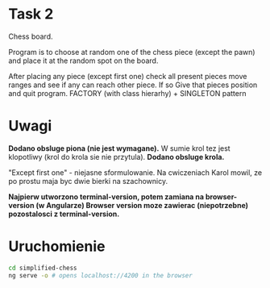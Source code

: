 # Task 2

Chess board.

Program is to choose at random one of the chess piece (except the pawn) and place it at the random spot on the board.

After placing any piece (except first one) check all present pieces move ranges and see if any can reach other piece. If so Give that pieces position and quit program. FACTORY (with class hierarhy) + SINGLETON pattern

# Uwagi

**Dodano obsluge piona (nie jest wymagane).**
W sumie krol tez jest klopotliwy (krol do krola sie nie przytula).
**Dodano obsluge krola.**

"Except first one" - niejasne sformulowanie.
Na cwiczeniach Karol mowil, ze po prostu maja byc dwie bierki na szachownicy.

**Najpierw utworzono terminal-version, potem zamiana na browser-version (w Angularze)
Browser version moze zawierac (niepotrzebne) pozostalosci z terminal-version.**

# Uruchomienie

```bash
cd simplified-chess
ng serve -o # opens localhost://4200 in the browser
```
